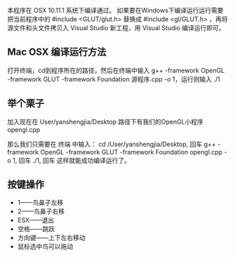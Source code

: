 本程序在 OSX 10.11.1 系统下编译通过。
如果要在Windows下编译运行运行需要把当前程序中的 #include \<GLUT/glut.h\> 替换成 #include \<gl/GLUT.h\> ，再将源文件和头文件拷贝入 Visual Studio 新工程，用 Visual Studio 编译运行即可。

## Mac OSX 编译运行方法

打开终端，cd到程序所在的路径，然后在终端中输入 g++ -framework OpenGL -framework GLUT -framework Foundation 源程序.cpp -o 1，运行则输入 ./1

## 举个栗子

加入现在在 User/yanshengjia/Desktop 路径下有我们的OpenGL小程序 opengl.cpp

那么我们只需要在 终端 中输入：
cd /User/yanshengjia/Desktop, 回车
g++ -framework OpenGL -framework GLUT -framework Foundation opengl.cpp -o 1, 回车
./1, 回车
这样就能成功编译运行了。

## 按键操作

* 1——鸟鼻子左移
* 2——鸟鼻子右移
* ESX——退出
* 空格——跳跃
* 方向键——上下左右移动
* 鼠标选中鸟可以拖动


